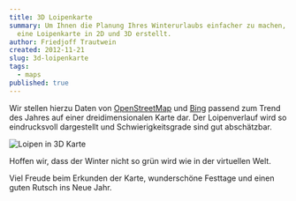 ```yaml
---
title: 3D Loipenkarte
summary: Um Ihnen die Planung Ihres Winterurlaubs einfacher zu machen, haben wir
  eine Loipenkarte in 2D und 3D erstellt.
author: Friedjoff Trautwein
created: 2012-11-21
slug: 3d-loipenkarte
tags:
  - maps
published: true
---
```


Wir stellen hierzu Daten von [OpenStreetMap](http://www.openstreetmap.org/) und [Bing](http://www.bing.com/maps/) passend zum Trend des Jahres auf einer dreidimensionalen Karte dar. Der Loipenverlauf wird so eindrucksvoll dargestellt und Schwierigkeitsgrade sind gut abschätzbar.

![Loipen in 3D Karte](/images/blog/3d-loipenkarte/loipen.png)

Hoffen wir, dass der Winter nicht so grün wird wie in der virtuellen Welt.

Viel Freude beim Erkunden der Karte, wunderschöne Festtage und einen guten Rutsch ins Neue Jahr.
